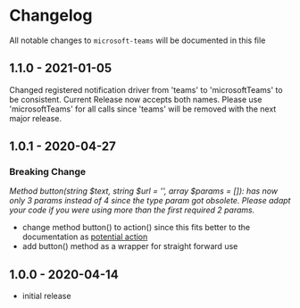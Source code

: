 # Changelog

All notable changes to `microsoft-teams` will be documented in this file

## 1.1.0 - 2021-01-05
Changed registered notification driver from 'teams' to 'microsoftTeams' to be consistent. Current Release now accepts both names.
Please use 'microsoftTeams' for all calls since 'teams' will be removed with the next major release.

## 1.0.1 - 2020-04-27

### Breaking Change
*Method button(string $text, string $url = '', array $params = []): has now only 3 params instead of 4 since the type param got obsolete. Please adapt your code if you were using more than the first required 2 params.*
- change method button() to action() since this fits better to the documentation as [potential action](https://docs.microsoft.com/en-us/outlook/actionable-messages/message-card-reference#actions)
- add button() method as a wrapper for straight forward use

## 1.0.0 - 2020-04-14

- initial release
